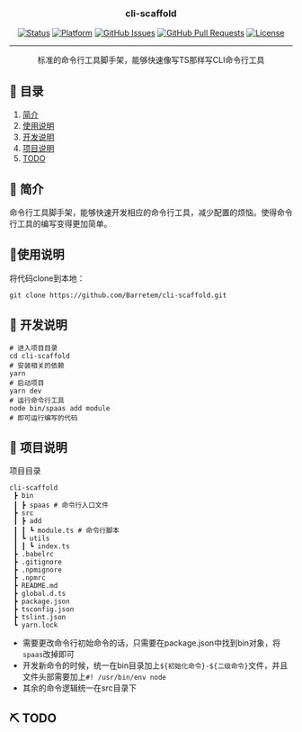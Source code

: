 <h3 align="center">cli-scaffold</h3>

<div align="center">

[![Status](https://img.shields.io/badge/status-active-success.svg)]()
[![Platform](https://img.shields.io/node/v/@tarojs/cli.svg?style=flat-square)](https://github.com/Barretem/cli-scaffold)
[![GitHub Issues](https://img.shields.io/github/issues/Barretem/cli-scaffold.svg)](https://github.com/Barretem/cli-scaffold/issues)
[![GitHub Pull Requests](https://img.shields.io/github/issues-pr/Barretem/cli-scaffold.svg)](https://github.com/Barretem/cli-scaffold/pulls)
[![License](https://img.shields.io/badge/license-MIT-blue.svg)](/LICENSE)

</div>

---

<p align="center"> 标准的命令行工具脚手架，能够快速像写TS那样写CLI命令行工具
    <br>
</p>

## 📝 目录

1. [简介](#简介)
2. [使用说明](#使用说明)
3. [开发说明](#开发说明)
4. [项目说明](#项目说明)
5. [TODO](#TODO)

## 🧐 简介 <a name = "简介"></a>

命令行工具脚手架，能够快速开发相应的命令行工具，减少配置的烦恼。使得命令行工具的编写变得更加简单。

## 🎈使用说明 <a name = "使用说明"></a>

将代码clone到本地：

```shell
git clone https://github.com/Barretem/cli-scaffold.git
```

## 💭 开发说明 <a name = "开发说明"></a>

```shell
# 进入项目目录
cd cli-scaffold
# 安装相关的依赖
yarn
# 启动项目
yarn dev
# 运行命令行工具
node bin/spaas add module
# 即可运行编写的代码
```

## 🚀 项目说明  <a name = "项目说明"></a>

项目目录

```shell
cli-scaffold
 ┣ bin
 ┃ ┣ spaas # 命令行入口文件
 ┣ src
 ┃ ┣ add
 ┃ ┃ ┗ module.ts # 命令行脚本
 ┃ ┗ utils
 ┃ ┃ ┗ index.ts
 ┣ .babelrc
 ┣ .gitignore
 ┣ .npmignore
 ┣ .npmrc
 ┣ README.md
 ┣ global.d.ts
 ┣ package.json
 ┣ tsconfig.json
 ┣ tslint.json
 ┗ yarn.lock
```

- 需要更改命令行初始命令的话，只需要在package.json中找到bin对象，将`spaas`改掉即可
- 开发新命令的时候，统一在bin目录加上`${初始化命令}-${二级命令}`文件，并且文件头部需要加上`#! /usr/bin/env node`
- 其余的命令逻辑统一在src目录下

## ⛏️ TODO <a name = "TODO"></a>